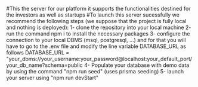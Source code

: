 #This the server for our platform it supports the functionalities destined for the investors as well as startups
#To launch this server sucessfully we recommend the following steps (we suppose that the project is fully local and nothing is deployed): 
1- clone the repository into your local machine 
2- run the command npm i to install the necessary packages
3- configure the connection to your local DBMS (msql, postgresql, ...) and for that you will have to go to the .env file and modify the line variable DATABASE_URL as follows 
DATABASE_URL = "your_dbms://your_username:your_password@localhost:your_default_port/your_db_name?schema=public
4- Populate your database with demo data by using the command "npm run seed" (uses prisma seeding)
5- launch your server using "npm run devStart"

